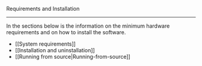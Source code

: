 Requirements and Installation
*****************************

In the sections below is the information on the minimum hardware requirements and on how to install the software.

* [[System requirements]]
* [[Installation and uninstallation]]
* [[Running from source|Running-from-source]]
